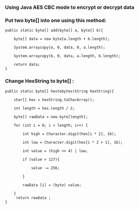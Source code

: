 ### Using Java AES CBC mode to encrypt or decrypt data



### Put two byte[] into one using this method:

	public static byte[] add(byte[] a, byte[] b){

		byte[] data = new byte[a.length + b.length];
		
		System.arraycopy(a, 0, data, 0, a.length); 
		
		System.arraycopy(b, 0, data, a.length, b.length); 
			
		return data;
	}
	
	
### Change HexString to byte[] :
	
	public static byte[] hextobytes(String hexString){
	
		char[] hex = hexString.toCharArray();
		
		int length = hex.length / 2;
		
		byte[] rawData = new byte[length];
		
		for (int i = 0; i < length; i++) {
            
			int high = Character.digit(hex[i * 2], 16);
			
			int low = Character.digit(hex[i * 2 + 1], 16);
           
			int value = (high << 4) | low;
            
			if (value > 127){
			
				value -= 256;
				
			}
								
			rawData [i] = (byte) value;
			
		}
		 return rawData ;
	}
